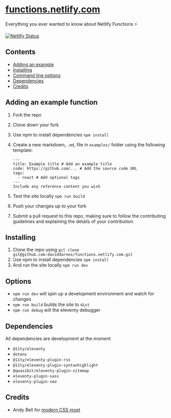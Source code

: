 # [functions.netlify.com](https://functions.netlify.com)
Everything you ever wanted to know about Netlify Functions ⚡️

[![Netlify Status](https://api.netlify.com/api/v1/badges/ab05fc3e-3946-4d84-a342-652a5abbb524/deploy-status)](https://app.netlify.com/sites/functions-netlify/deploys)

## Contents
- [Adding an example](#adding-an-example-function)
- [Installing](#installing)
- [Command line options](#options)
- [Dependencies](#dependencies)
- [Credits](#credits)

## Adding an example function
1. Fork the repo
1. Clone down your fork
1. Use npm to install dependencies `npm install`
1. Create a new markdown, `.md`, file in `examples/` folder using the following template:

   ```
   ---
   title: Example title # Add an example title
   code: https://github.com/... # Add the source code URL
   tags:
     - react # Add optional tags
   ---
   Include any reference content you wish
   ```
1. Test the site locally `npm run build`
1. Push your changes up to your fork
1. Submit a pull request to this repo, making sure to follow the contributing guidelines and explaining the details of your contribution

## Installing

1. Clone the repo using `git clone git@github.com:daviddarnes/functions.netlify.com.git`
1. Use npm to install dependencies `npm install`
1. And run the site locally `npm run dev`

## Options
- `npm run dev` will spin up a development environment and watch for changes
- `npm run build` builds the site to `dist`
- `npm run debug` will the eleventy debugger

## Dependencies
All dependencies are development at the moment
- `@11ty/eleventy`
- `dotenv`
- `@11ty/eleventy-plugin-rss`
- `@11ty/eleventy-plugin-syntaxhighlight`
- `@quasibit/eleventy-plugin-sitemap`
- `eleventy-plugin-sass`
- `eleventy-plugin-seo`

## Credits
- Andy Bell for [modern CSS reset](https://piccalil.li/blog/a-modern-css-reset/)
